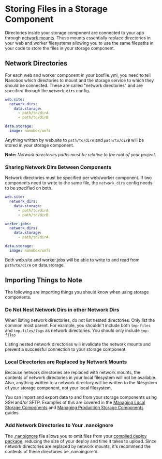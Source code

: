 # Storing Files in a Storage Component

Directories inside your storage component are connected to your app through [network mounts](https://docs.nanobox.io/app-config/network-storage/#network-mounts). These mounts essentially replace directories in your web and worker filesystems allowing you to use the same filepaths in your code to store the files in your storage component.

## Network Directories
For each web and worker component in your boxfile.yml, you need to tell Nanobox which directories to mount and the storage service to which they should be connected. These are called "network directories" and are specified through the `network_dirs` config.

```yaml
web.site:
  network_dirs:
    data.storage:
      - path/to/dirA
      - path/to/dirB

data.storage:
  image: nanobox/unfs
```

Anything written by web.site to `path/to/dirA` and `path/to/dirB` will be stored in your storage component.

**Note:** *Network directories paths must be relative to the root of your project.*

### Sharing Network Dirs Between Components
Network directories must be specified per web/worker component. If two components need to write to the same file, the `network_dirs` config needs to be specified on both.

```yaml
web.site:
  network_dirs:
    data.storage:
      - path/to/dirA
      - path/to/dirB

worker.jobs:
  network_dirs:
    data.storage:
      - path/to/dirA

data.storage:
  image: nanobox/unfs
```

Both web.site and worker.jobs will be able to write to and read from `path/to/dirA` on data.storage.

## Importing Things to Note
The following are importing things you should know when using storage components.

### Do Not Nest Network Dirs in other Network Dirs
When listing network directories, do not list nested directories. Only list the common most parent. For example, you shouldn't include both `tmp-files` and `tmp-files/logs` as network directories. You should only include `tmp-files`

Listing nested network directories will invalidate the network mounts and prevent a successful connection to your storage component.

### Local Directories are Replaced by Network Mounts
Because network directories are replaced with network mounts, the contents of network directories in your local filesystem will not be available. Also, anything written to a network directory will be written to the filesystem of your storage component, not your local filesystem.

You can import and export data to and from your storage components using SSH and/or SFTP. Examples of this are covered in the [Managing Local Storage Components](/storage/local) and [Managing Production Storage Components](/storage/production) guides.

### Add Network Directories to Your .nanoignore
The [.nanoignore](https://docs.nanobox.io/local-dev/local-config/nanoignore/) file allows you to omit files from your [compiled deploy package](https://docs.nanobox.io/cli/compile/), reducing the size of your deploy and time it takes to upload. Since network directories are replaced by network mounts, it's recommend the contents of these directories be .nanoingore'd.
